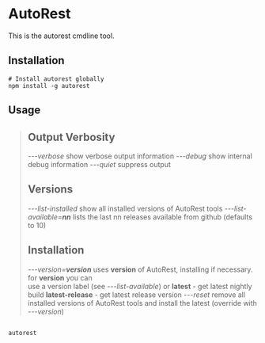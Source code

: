 # AutoRest 

This is the autorest cmdline tool.

## Installation 

``` batch
# Install autorest globally
npm install -g autorest 

```

## Usage 

> ## __Output Verbosity__
>  *---verbose*            show verbose output information
>  *---debug*              show internal debug information
>  *---quiet*              suppress output
>
>## __Versions__
>  *---list-installed*     show all installed versions of AutoRest tools
>  *---list-available=__nn__*  lists the last nn releases available from github
>                        (defaults to 10)
>
>## __Installation__
>  *---version=__version__*    uses __version__ of AutoRest, installing if necessary.
>                        for __version__ you can  
>                        use a version label (see *---list-available*) or
>                          __latest__         - get latest nightly build
>                          __latest-release__ - get latest release version
>  *---reset*              remove all installed versions of AutoRest tools
>                        and install the latest (override with *---version*)
>


``` batch

autorest 


```